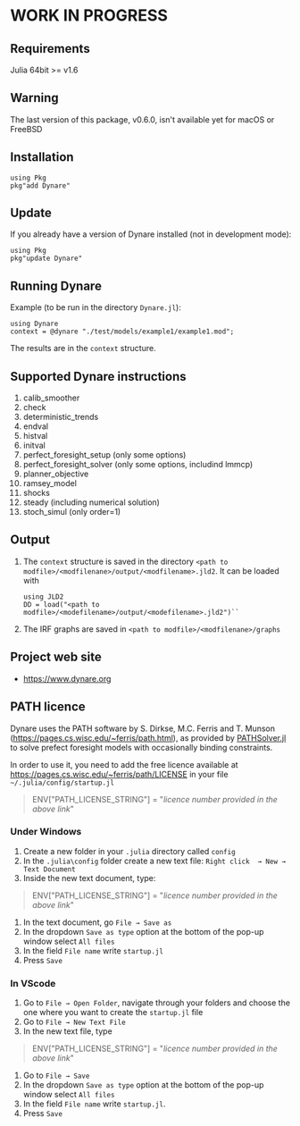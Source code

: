 # WORK IN PROGRESS

## Requirements
Julia 64bit >= v1.6

## Warning

The last version of this package, v0.6.0, isn't available yet for macOS
or FreeBSD

## Installation 

```
using Pkg
pkg"add Dynare"
```
## Update
If you already have a version of Dynare installed (not in development mode):
```
using Pkg
pkg"update Dynare"
```
## Running Dynare


Example (to be run in the directory ``Dynare.jl``):
```
using Dynare
context = @dynare "./test/models/example1/example1.mod";
```
The results are in the ``context`` structure.

## Supported Dynare instructions

1. calib_smoother
1. check
1. deterministic_trends
1. endval
1. histval
1. initval
1. perfect\_foresight\_setup (only some options)
1. perfect\_foresight\_solver (only some options, includind lmmcp)
1. planner_objective
1. ramsey\_model
1. shocks
1. steady (including numerical solution)
1. stoch_simul (only order=1)

## Output
1. The ``context`` structure is saved in the directory
   ``<path to modfile>/<modfilenane>/output/<modfilename>.jld2``. It can be loaded with
   ```
   using JLD2
   DD = load("<path to modfile>/<modefilename>/output/<modefilename>.jld2")``
   ```
1. The IRF graphs are saved in ``<path to
   modfile>/<modfilenane>/graphs``
   
## Project web site

- https://www.dynare.org

## PATH licence

Dynare uses the PATH software by S. Dirkse, M.C. Ferris and T. Munson (https://pages.cs.wisc.edu/~ferris/path.html),
as provided by
[PATHSolver.jl](https://github.com/chkwon/PATHSolver.jl) to solve
prefect foresight models with occasionally binding constraints. 

In order to use it, you need to add the free licence available at
https://pages.cs.wisc.edu/~ferris/path/LICENSE in your file
``~/.julia/config/startup.jl``

> ENV["PATH_LICENSE_STRING"] = "*licence number provided in the above
> link*"

### Under Windows
1. Create a new folder in your ``.julia`` directory called ``config``
1. In the ``.julia\config`` folder create a new text file: ``Right click  → New → Text Document``
1. Inside the new text document, type:

> ENV["PATH_LICENSE_STRING"] = "*licence number provided in the above
> link*"

1. In the text document, go ``File → Save as``
1. In the dropdown ``Save as type`` option at the bottom of the pop-up window select ``All files``
1. In the field ``File name`` write ``startup.jl``
1. Press ``Save``

### In VScode
1. Go to ``File → Open Folder``, navigate through your folders and choose the one where you want to create the ``startup.jl`` file
1. Go to ``File → New Text File``
1. In the new text file, type
> ENV["PATH_LICENSE_STRING"] = "*licence number provided in the above
> link*"

1. Go to ``File → Save``
1. In the dropdown ``Save as type`` option at the bottom of the pop-up window select ``All files``
1. In the field ``File name`` write ``startup.jl``.
1. Press ``Save``
